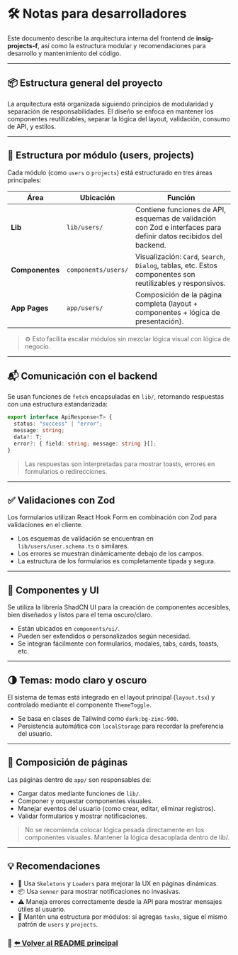 # 🛠️ Notas para desarrolladores

Este documento describe la arquitectura interna del frontend de **insig-projects-f**, así como la estructura modular y recomendaciones para desarrollo y mantenimiento del código.

---

## 📦 Estructura general del proyecto

La arquitectura está organizada siguiendo principios de modularidad y separación de responsabilidades. El diseño se enfoca en mantener los componentes reutilizables, separar la lógica del layout, validación, consumo de API, y estilos.

---

## 🧱 Estructura por módulo (users, projects)

Cada módulo (como `users` o `projects`) está estructurado en tres áreas principales:

| Área       | Ubicación       | Función                                                       |
|------------|------------------|---------------------------------------------------------------|
| **Lib**    | `lib/users/`     | Contiene funciones de API, esquemas de validación con Zod e interfaces para definir datos recibidos del backend. |
| **Componentes** | `components/users/` | Visualización: `Card`, `Search`, `Dialog`, tablas, etc. Estos componentes son reutilizables y responsivos. |
| **App Pages** | `app/users/`     | Composición de la página completa (layout + componentes + lógica de presentación). |

> ⚙️ Esto facilita escalar módulos sin mezclar lógica visual con lógica de negocio.

---

## 📬 Comunicación con el backend

Se usan funciones de `fetch` encapsuladas en `lib/`, retornando respuestas con una estructura estandarizada:

```ts
export interface ApiResponse<T> {
  status: "success" | "error";
  message: string;
  data?: T;
  error?: { field: string; message: string }[];
}
```
> Las respuestas son interpretadas para mostrar toasts, errores en formularios o redirecciones.

---

## ✅ Validaciones con Zod
Los formularios utilizan React Hook Form en combinación con Zod para validaciones en el cliente.
- Los esquemas de validación se encuentran en `lib/users/user.schema.ts` o similares.
- Los errores se muestran dinámicamente debajo de los campos.
- La estructura de los formularios es completamente tipada y segura.

----

## 🎨 Componentes y UI
Se utiliza la librería ShadCN UI para la creación de componentes accesibles, bien diseñados y listos para el tema oscuro/claro.

- Están ubicados en `components/ui/`.
- Pueden ser extendidos o personalizados según necesidad.
- Se integran fácilmente con formularios, modales, tabs, cards, toasts, etc.

---

## 🌗 Temas: modo claro y oscuro
El sistema de temas está integrado en el layout principal (`layout.tsx`) y controlado mediante el componente `ThemeToggle`.

- Se basa en clases de Tailwind como `dark:bg-zinc-900`.
- Persistencia automática con `localStorage` para recordar la preferencia del usuario.

---

## 🔄 Composición de páginas
Las páginas dentro de `app/` son responsables de:

- Cargar datos mediante funciones de `lib/`.
- Componer y orquestar componentes visuales.
- Manejar eventos del usuario (como crear, editar, eliminar registros).
- Validar formularios y mostrar notificaciones.

> No se recomienda colocar lógica pesada directamente en los componentes visuales. Mantener la lógica desacoplada dentro de lib/.

---

## 💡 Recomendaciones

- 🧩 Usa `Skeletons` y `Loaders` para mejorar la UX en páginas dinámicas.
- 📦 Usa `sonner` para mostrar notificaciones no invasivas.
- ⚠️ Maneja errores correctamente desde la API para mostrar mensajes útiles al usuario.
- 📁 Mantén una estructura por módulos: si agregas `tasks`, sigue el mismo patrón de `users` y `projects`.

### 📄 [⬅️ Volver al README principal](../README.md)